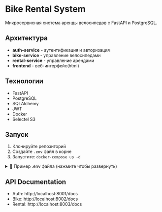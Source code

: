 # Bike Rental System

Микросервисная система аренды велосипедов с FastAPI и PostgreSQL.

## Архитектура

- **auth-service** - аутентификация и авторизация
- **bike-service** - управление велосипедами
- **rental-service** - управление арендами  
- **frontend** - веб-интерфейс(html)

## Технологии

- FastAPI
- PostgreSQL
- SQLAlchemy
- JWT
- Docker
- Selectel S3

## Запуск

1. Клонируйте репозиторий 
2. Создайте `.env` файл в корне </br>
3. Запустите: `docker-compose up -d`
<details> <summary>📁 Пример .env файла (нажмите чтобы развернуть)</summary>
# PostgreSQL Configuration
POSTGRES_USER=postgres
POSTGRES_PASSWORD=your_secure_password_here
POSTGRES_HOST=localhost
POSTGRES_PORT=5432

# Database URLs
AUTH_DB_URL=postgresql://postgres:your_secure_password_here@postgres:5432/auth_db
BIKE_DB_URL=postgresql://postgres:your_secure_password_here@postgres:5432/bike_db
RENTAL_DB_URL=postgresql://postgres:your_secure_password_here@postgres:5432/rental_db

# JWT Configuration
JWT_SECRET_KEY=your_super_secret_jwt_key_change_in_production
JWT_ALGORITHM=HS256

# AWS S3 Configuration
AWS_ACCESS_KEY_ID=your_s3_access_key_here
AWS_SECRET_ACCESS_KEY=your_s3_secret_key_here
AWS_REGION=ru-7
S3_ENDPOINT_URL=https://s3.ru-7.storage.selcloud.ru
S3_BUCKET_NAME=your-bucket-name
S3_ACCESS_DOMAIN=your-domain.selstorage.ru
</details>


## API Documentation

- Auth: http://localhost:8001/docs
- Bike: http://localhost:8002/docs  
- Rental: http://localhost:8003/docs